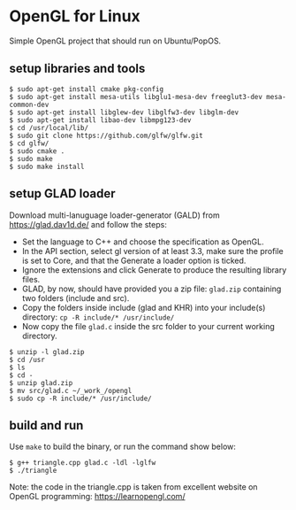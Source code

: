 # OpenGL for Linux

Simple OpenGL project that should run on Ubuntu/PopOS.

## setup libraries and tools

```console
$ sudo apt-get install cmake pkg-config
$ sudo apt-get install mesa-utils libglu1-mesa-dev freeglut3-dev mesa-common-dev
$ sudo apt-get install libglew-dev libglfw3-dev libglm-dev
$ sudo apt-get install libao-dev libmpg123-dev
$ cd /usr/local/lib/
$ sudo git clone https://github.com/glfw/glfw.git
$ cd glfw/
$ sudo cmake .
$ sudo make
$ sudo make install
```

## setup GLAD loader

Download multi-lanuguage loader-generator (GALD) from <https://glad.dav1d.de/> and follow the steps:

* Set the language to C++ and choose the specification as OpenGL.
* In the API section, select gl version of at least 3.3, make sure the profile is set to Core, and that the Generate a loader option is ticked.
* Ignore the extensions and click Generate to produce the resulting library files.
* GLAD, by now, should have provided you a zip file: `glad.zip` containing two folders (include and src).
* Copy the folders inside include (glad and KHR) into your include(s) directory: `cp -R include/* /usr/include/`
* Now copy the file `glad.c` inside the src folder to your current working directory.

```console
$ unzip -l glad.zip 
$ cd /usr
$ ls
$ cd -
$ unzip glad.zip 
$ mv src/glad.c ~/_work_/opengl
$ sudo cp -R include/* /usr/include/
```

## build and run

Use `make` to build the binary, or run the command show below:

```console
$ g++ triangle.cpp glad.c -ldl -lglfw
$ ./triangle
```

Note: the code in the triangle.cpp is taken from excellent website on OpenGL programming: <https://learnopengl.com/>
